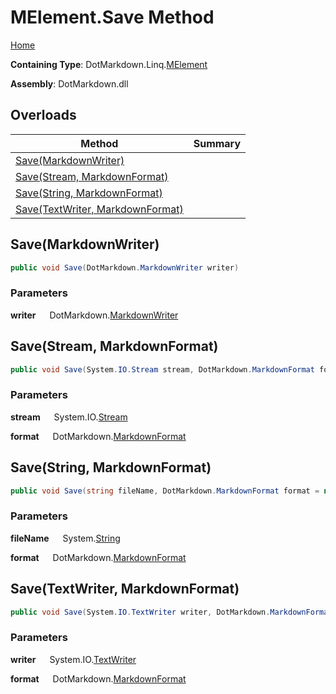 # MElement\.Save Method

[Home](../../../../README.md)

**Containing Type**: DotMarkdown\.Linq\.[MElement](../README.md)

**Assembly**: DotMarkdown\.dll

## Overloads

| Method | Summary |
| ------ | ------- |
| [Save(MarkdownWriter)](#DotMarkdown_Linq_MElement_Save_DotMarkdown_MarkdownWriter_) | |
| [Save(Stream, MarkdownFormat)](#DotMarkdown_Linq_MElement_Save_System_IO_Stream_DotMarkdown_MarkdownFormat_) | |
| [Save(String, MarkdownFormat)](#DotMarkdown_Linq_MElement_Save_System_String_DotMarkdown_MarkdownFormat_) | |
| [Save(TextWriter, MarkdownFormat)](#DotMarkdown_Linq_MElement_Save_System_IO_TextWriter_DotMarkdown_MarkdownFormat_) | |

## Save\(MarkdownWriter\) <a name="DotMarkdown_Linq_MElement_Save_DotMarkdown_MarkdownWriter_"></a>

```csharp
public void Save(DotMarkdown.MarkdownWriter writer)
```

### Parameters

**writer** &emsp; DotMarkdown\.[MarkdownWriter](../../../MarkdownWriter/README.md)

## Save\(Stream, MarkdownFormat\) <a name="DotMarkdown_Linq_MElement_Save_System_IO_Stream_DotMarkdown_MarkdownFormat_"></a>

```csharp
public void Save(System.IO.Stream stream, DotMarkdown.MarkdownFormat format = null)
```

### Parameters

**stream** &emsp; System\.IO\.[Stream](https://docs.microsoft.com/en-us/dotnet/api/system.io.stream)

**format** &emsp; DotMarkdown\.[MarkdownFormat](../../../MarkdownFormat/README.md)

## Save\(String, MarkdownFormat\) <a name="DotMarkdown_Linq_MElement_Save_System_String_DotMarkdown_MarkdownFormat_"></a>

```csharp
public void Save(string fileName, DotMarkdown.MarkdownFormat format = null)
```

### Parameters

**fileName** &emsp; System\.[String](https://docs.microsoft.com/en-us/dotnet/api/system.string)

**format** &emsp; DotMarkdown\.[MarkdownFormat](../../../MarkdownFormat/README.md)

## Save\(TextWriter, MarkdownFormat\) <a name="DotMarkdown_Linq_MElement_Save_System_IO_TextWriter_DotMarkdown_MarkdownFormat_"></a>

```csharp
public void Save(System.IO.TextWriter writer, DotMarkdown.MarkdownFormat format = null)
```

### Parameters

**writer** &emsp; System\.IO\.[TextWriter](https://docs.microsoft.com/en-us/dotnet/api/system.io.textwriter)

**format** &emsp; DotMarkdown\.[MarkdownFormat](../../../MarkdownFormat/README.md)